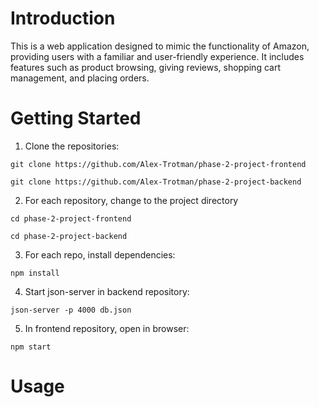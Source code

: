 # Introduction
This is a web application designed to mimic the functionality of Amazon, providing users with a familiar and user-friendly experience. It includes features such as product browsing, giving reviews, shopping cart management, and placing orders.

# Getting Started

1. Clone the repositories:
```
git clone https://github.com/Alex-Trotman/phase-2-project-frontend
```

```
git clone https://github.com/Alex-Trotman/phase-2-project-backend
```

2. For each repository, change to the project directory

```
cd phase-2-project-frontend
```

```
cd phase-2-project-backend
```

3. For each repo, install dependencies:

```
npm install
```

4. Start json-server in backend repository:

```
json-server -p 4000 db.json
```

5. In frontend repository, open in browser:

```
npm start
```

# Usage

